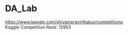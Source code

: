 # DA_Lab
https://www.kaggle.com/shivampravirthakur/competitions
<br>
Kaggle Competition Rank: 12953
